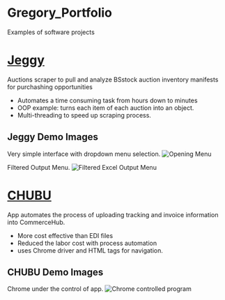 # Gregory_Portfolio
Examples of software projects
# [Jeggy](https://github.com/AmunCode/Jeggy)
Auctions scraper to pull and analyze BSstock auction inventory manifests for purchashing opportunities

- Automates a time consuming task from hours down to minutes
- OOP example: turns each item of each auction into an object. 
- Multi-threading to speed up scraping process. 

Jeggy Demo Images
---
Very simple interface with dropdown menu selection. 
![Opening Menu](https://user-images.githubusercontent.com/55643060/150057725-dc15fa99-da7a-4481-8a09-0cd3e919df7f.png)

Filtered Output Menu.
![Filtered Excel Output Menu](https://user-images.githubusercontent.com/55643060/150058491-51645fe3-c36a-4ad5-8df7-8ba699af7a2e.png)


# [CHUBU](https://github.com/AmunCode/CHUBU)
App automates the process of uploading tracking and invoice information into CommerceHub.

- More cost effective than EDI files 
- Reduced the labor cost with process automation
- uses Chrome driver and HTML tags for navigation. 

CHUBU Demo Images
---
Chrome under the control of app.
![Chrome controlled program](https://user-images.githubusercontent.com/55643060/150470495-d560d78b-b9fc-412a-9ff9-7d7edc27a7f0.png)


